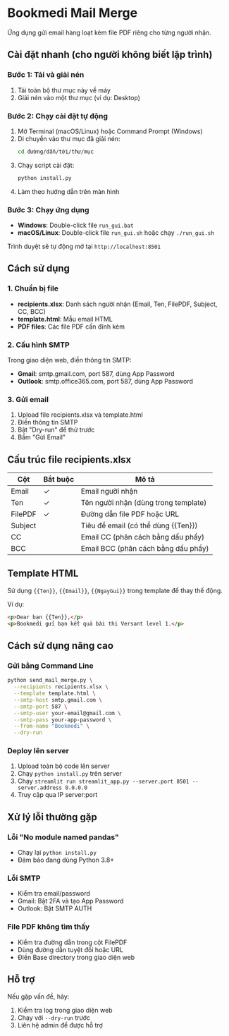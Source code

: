 # Bookmedi Mail Merge

Ứng dụng gửi email hàng loạt kèm file PDF riêng cho từng người nhận.

## Cài đặt nhanh (cho người không biết lập trình)

### Bước 1: Tải và giải nén
1. Tải toàn bộ thư mục này về máy
2. Giải nén vào một thư mục (ví dụ: Desktop)

### Bước 2: Chạy cài đặt tự động
1. Mở Terminal (macOS/Linux) hoặc Command Prompt (Windows)
2. Di chuyển vào thư mục đã giải nén:
   ```bash
   cd đường/dẫn/tới/thư/mục
   ```
3. Chạy script cài đặt:
   ```bash
   python install.py
   ```
4. Làm theo hướng dẫn trên màn hình

### Bước 3: Chạy ứng dụng
- **Windows**: Double-click file `run_gui.bat`
- **macOS/Linux**: Double-click file `run_gui.sh` hoặc chạy `./run_gui.sh`

Trình duyệt sẽ tự động mở tại `http://localhost:8501`

## Cách sử dụng

### 1. Chuẩn bị file
- **recipients.xlsx**: Danh sách người nhận (Email, Ten, FilePDF, Subject, CC, BCC)
- **template.html**: Mẫu email HTML
- **PDF files**: Các file PDF cần đính kèm

### 2. Cấu hình SMTP
Trong giao diện web, điền thông tin SMTP:
- **Gmail**: smtp.gmail.com, port 587, dùng App Password
- **Outlook**: smtp.office365.com, port 587, dùng App Password

### 3. Gửi email
1. Upload file recipients.xlsx và template.html
2. Điền thông tin SMTP
3. Bật "Dry-run" để thử trước
4. Bấm "Gửi Email"

## Cấu trúc file recipients.xlsx

| Cột | Bắt buộc | Mô tả |
|-----|----------|-------|
| Email | ✓ | Email người nhận |
| Ten | ✓ | Tên người nhận (dùng trong template) |
| FilePDF | ✓ | Đường dẫn file PDF hoặc URL |
| Subject | | Tiêu đề email (có thể dùng {{Ten}}) |
| CC | | Email CC (phân cách bằng dấu phẩy) |
| BCC | | Email BCC (phân cách bằng dấu phẩy) |

## Template HTML

Sử dụng `{{Ten}}`, `{{Email}}`, `{{NgayGui}}` trong template để thay thế động.

Ví dụ:
```html
<p>Dear bạn {{Ten}},</p>
<p>Bookmedi gửi bạn kết quả bài thi Versant level 1.</p>
```

## Cách sử dụng nâng cao

### Gửi bằng Command Line
```bash
python send_mail_merge.py \
  --recipients recipients.xlsx \
  --template template.html \
  --smtp-host smtp.gmail.com \
  --smtp-port 587 \
  --smtp-user your-email@gmail.com \
  --smtp-pass your-app-password \
  --from-name "Bookmedi" \
  --dry-run
```

### Deploy lên server
1. Upload toàn bộ code lên server
2. Chạy `python install.py` trên server
3. Chạy `streamlit run streamlit_app.py --server.port 8501 --server.address 0.0.0.0`
4. Truy cập qua IP server:port

## Xử lý lỗi thường gặp

### Lỗi "No module named pandas"
- Chạy lại `python install.py`
- Đảm bảo đang dùng Python 3.8+

### Lỗi SMTP
- Kiểm tra email/password
- Gmail: Bật 2FA và tạo App Password
- Outlook: Bật SMTP AUTH

### File PDF không tìm thấy
- Kiểm tra đường dẫn trong cột FilePDF
- Dùng đường dẫn tuyệt đối hoặc URL
- Điền Base directory trong giao diện web

## Hỗ trợ

Nếu gặp vấn đề, hãy:
1. Kiểm tra log trong giao diện web
2. Chạy với `--dry-run` trước
3. Liên hệ admin để được hỗ trợ